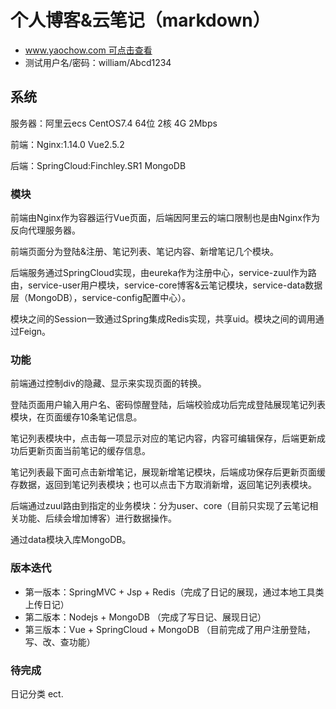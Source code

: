 # 个人博客&云笔记（markdown）
* [www.yaochow.com 可点击查看](http://www.yaochow.com)
* 测试用户名/密码：william/Abcd1234
## 系统
服务器：阿里云ecs CentOS7.4 64位 2核 4G 2Mbps

前端：Nginx:1.14.0  Vue2.5.2

后端：SpringCloud:Finchley.SR1  MongoDB

### 模块
前端由Nginx作为容器运行Vue页面，后端因阿里云的端口限制也是由Nginx作为反向代理服务器。

前端页面分为登陆&注册、笔记列表、笔记内容、新增笔记几个模块。

后端服务通过SpringCloud实现，由eureka作为注册中心，service-zuul作为路由，service-user用户模块，service-core博客&云笔记模块，service-data数据层（MongoDB），service-config配置中心）。

模块之间的Session一致通过Spring集成Redis实现，共享uid。模块之间的调用通过Feign。

### 功能
前端通过控制div的隐藏、显示来实现页面的转换。

登陆页面用户输入用户名、密码惊醒登陆，后端校验成功后完成登陆展现笔记列表模块，在页面缓存10条笔记信息。

笔记列表模块中，点击每一项显示对应的笔记内容，内容可编辑保存，后端更新成功后更新页面当前笔记的缓存信息。

笔记列表最下面可点击新增笔记，展现新增笔记模块，后端成功保存后更新页面缓存数据，返回到笔记列表模块；也可以点击下方取消新增，返回笔记列表模块。

后端通过zuul路由到指定的业务模块：分为user、core（目前只实现了云笔记相关功能、后续会增加博客）进行数据操作。

通过data模块入库MongoDB。

### 版本迭代
* 第一版本：SpringMVC + Jsp + Redis（完成了日记的展现，通过本地工具类上传日记）
* 第二版本：Nodejs + MongoDB （完成了写日记、展现日记）
* 第三版本：Vue + SpringCloud + MongoDB （目前完成了用户注册登陆，写、改、查功能）
### 待完成
日记分类 ect.
